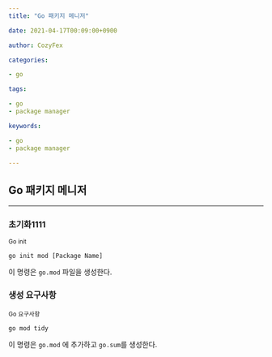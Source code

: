 ```yaml
---
title: "Go 패키지 메니저"

date: 2021-04-17T00:09:00+0900

author: CozyFex

categories:

- go

tags:

- go
- package manager

keywords:

- go
- package manager

---
```

## Go 패키지 메니저
----

### 초기화1111

<sub>Go init</sub>

```shell
go init mod [Package Name]
```

이 명령은 `go.mod` 파일을 생성한다.

### 생성 요구사항

<sub>Go 요구사항</sub>

```shell
go mod tidy
```

이 명령은 `go.mod` 에 추가하고 `go.sum`를 생성한다.



